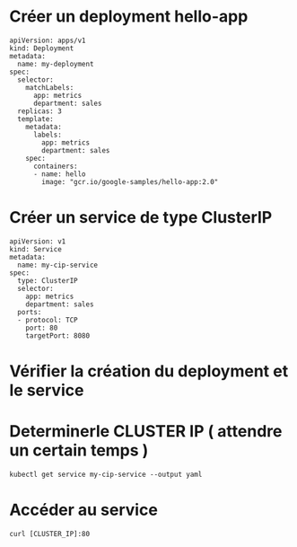 # Créer un deployment hello-app
```
apiVersion: apps/v1
kind: Deployment
metadata:
  name: my-deployment
spec:
  selector:
    matchLabels:
      app: metrics
      department: sales
  replicas: 3
  template:
    metadata:
      labels:
        app: metrics
        department: sales
    spec:
      containers:
      - name: hello
        image: "gcr.io/google-samples/hello-app:2.0"
```

# Créer un service de type ClusterIP
```
apiVersion: v1
kind: Service
metadata:
  name: my-cip-service
spec:
  type: ClusterIP
  selector:
    app: metrics
    department: sales
  ports:
  - protocol: TCP
    port: 80
    targetPort: 8080
```

# Vérifier la création du deployment et le service

# Determinerle CLUSTER IP ( attendre un certain temps )
```
kubectl get service my-cip-service --output yaml
```
# Accéder au service
```
curl [CLUSTER_IP]:80
```
